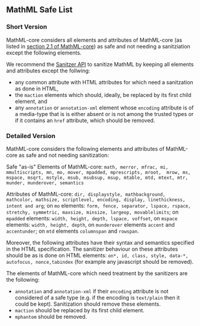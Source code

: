 ## MathML Safe List

### Short Version
MathML-core considers all elements and attributes of MathML-core (as listed in [section 2.1 of MathML-core](https://w3c.github.io/mathml-core/#mathml-elements-and-attributes)) as safe and not needing a sanitziation except the following elements.

We recommend the [Sanitzer API](https://wicg.github.io/sanitizer-api/) to sanitize MathML by keeping all elements and attributes except the follwing:
- any common attribute with HTML attributes for which need a sanitzation as done in HTML,
- the `maction`  elements which should, ideally, be replaced by its first child element, and
- any `annotation` or `annotation-xml` element whose `encoding` attribute is of a media-type that is is either absent or is not among the trusted types or if it contains an `href` attribute, which should be removed.

### Detailed Version
MathML-core considers the following elements and attributes of MathML-core as safe and not needing sanitization:

Safe "as-is" Elements of MathML-core:
`math, merror, mfrac, mi, mmultiscripts, mn, mo, mover, mpadded, mprescripts, mroot,  mrow, ms, mspace, msqrt, mstyle, msub, msubsup, msup, mtable, mtd, mtext, mtr, munder, munderover, semantics`

Attributes of MathML-core:
`dir, displaystyle, mathbackground, mathcolor, mathsize, scriptlevel, encoding, display, linethickness, intent and arg`; on `mo` elements: `form, fence, separator, lspace, rspace, stretchy, symmetric, maxsize, minsize, largeop, movablelimits`; on `mpadded` elements: `width, height, depth, lspace, voffset`, on `mspace` elements: `width, height, depth`, on `munderover` elements `accent` and `accentunder`; on `mtd` elements `columnspan` and `rowspan`.

Moreover, the following attributes have their syntax and semantics specified in the HTML specification. The sanitizer behaviour on these attributes should be as is done on HTML elements: `on*, id, class, style, data-*, autofocus, nonce,tabindex` (for example any javascript should be removed).

The elements of MathML-core which need treatment by the sanitizers are the following:
- `annotation` and `annotation-xml` if their `encoding` attribute is not considered of a safe type (e.g. if the encoding is `text/plain` then it could be kept). Sanitization should remove these elements.
- `maction` should be replaced by its first child element.
- `mphantom` should be removed.

